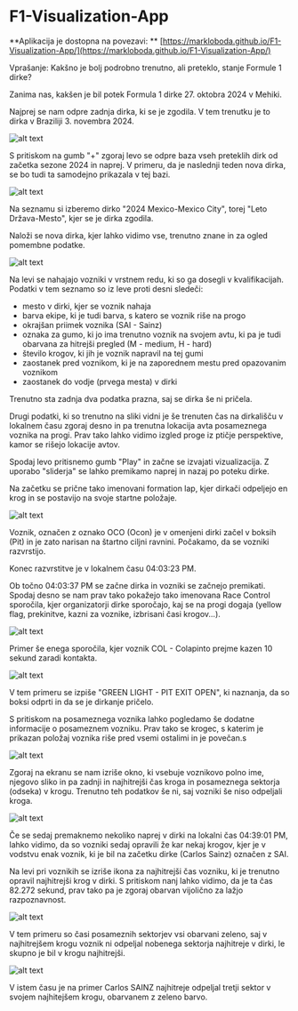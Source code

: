 # F1-Visualization-App

**Aplikacija je dostopna na povezavi: ** [https://markloboda.github.io/F1-Visualization-App/](https://markloboda.github.io/F1-Visualization-App/)

Vprašanje: Kakšno je bolj podrobno trenutno, ali preteklo, stanje Formule 1 dirke?

Zanima nas, kakšen je bil potek Formula 1 dirke 27. oktobra 2024 v Mehiki.

Najprej se nam odpre zadnja dirka, ki se je zgodila. V tem trenutku je to dirka v Braziliji 3. novembra 2024.

![alt text](img/image.png)

S pritiskom na gumb "+" zgoraj levo se odpre baza vseh preteklih dirk od začetka sezone 2024 in naprej. V primeru, da je naslednji teden nova dirka, se bo tudi ta samodejno prikazala v tej bazi.

![alt text](img/image-1.png)

Na seznamu si izberemo dirko "2024 Mexico-Mexico City", torej "Leto Država-Mesto", kjer se je dirka zgodila.

Naloži se nova dirka, kjer lahko vidimo vse, trenutno znane in za ogled pomembne podatke.

![alt text](img/image-2.png)

Na levi se nahajajo vozniki v vrstnem redu, ki so ga dosegli v kvalifikacijah.
Podatki v tem seznamo so iz leve proti desni sledeči:
- mesto v dirki, kjer se voznik nahaja
- barva ekipe, ki je tudi barva, s katero se voznik riše na progo
- okrajšan priimek voznika (SAI - Sainz)
- oznaka za gumo, ki jo ima trenutno voznik na svojem avtu, ki pa je tudi obarvana za hitrejši pregled (M - medium, H - hard)
- število krogov, ki jih je voznik napravil na tej gumi
- zaostanek pred voznikom, ki je na zaporednem mestu pred opazovanim voznikom
- zaostanek do vodje (prvega mesta) v dirki

Trenutno sta zadnja dva podatka prazna, saj se dirka še ni pričela.

Drugi podatki, ki so trenutno na sliki vidni je še trenuten čas na dirkališču v lokalnem času zgoraj desno in pa trenutna lokacija avta posameznega voznika na progi. Prav tako lahko vidimo izgled proge iz ptičje perspektive, kamor se rišejo lokacije avtov.

Spodaj levo pritisnemo gumb "Play" in začne se izvajati vizualizacija. Z uporabo "sliderja" se lahko premikamo naprej in nazaj po poteku dirke.

Na začetku se prične tako imenovani formation lap, kjer dirkači odpeljejo en krog in se postavijo na svoje startne položaje.

![alt text](img/image-3.png)

Voznik, označen z oznako OCO (Ocon) je v omenjeni dirki začel v boksih (Pit) in je zato narisan na štartno ciljni ravnini. Počakamo, da se vozniki razvrstijo.

Konec razvrstitve je v lokalnem času 04:03:23 PM.

Ob točno 04:03:37 PM se začne dirka in vozniki se začnejo premikati. Spodaj desno se nam prav tako pokažejo tako imenovana Race Control sporočila, kjer organizatorji dirke sporočajo, kaj se na progi dogaja (yellow flag, prekinitve, kazni za voznike, izbrisani časi krogov...).

![alt text](img/image-4.png)

Primer še enega sporočila, kjer voznik COL - Colapinto prejme kazen 10 sekund zaradi kontakta.

![alt text](img/image-11.png)

V tem primeru se izpiše "GREEN LIGHT - PIT EXIT OPEN", ki naznanja, da so boksi odprti in da se je dirkanje pričelo.

S pritiskom na posameznega voznika lahko pogledamo še dodatne informacije o posameznem vozniku. Prav tako se krogec, s katerim je prikazan položaj voznika riše pred vsemi ostalimi in je povečan.s

![alt text](img/image-5.png)

Zgoraj na ekranu se nam izriše okno, ki vsebuje voznikovo polno ime, njegovo sliko in pa zadnji in najhitrejši čas kroga in posameznega sektorja (odseka) v krogu. Trenutno teh podatkov še ni, saj vozniki še niso odpeljali kroga.

![alt text](img/image-8.png)

Če se sedaj premaknemo nekoliko naprej v dirki na lokalni čas 04:39:01 PM, lahko vidimo, da so vozniki sedaj opravili že kar nekaj krogov, kjer je v vodstvu enak voznik, ki je bil na začetku dirke (Carlos Sainz) označen z SAI.

Na levi pri voznikih se izriše ikona za najhitrejši čas vozniku, ki je trenutno opravil najhitrejši krog v dirki. S pritiskom nanj lahko vidimo, da je ta čas 82.272 sekund, prav tako pa je zgoraj obarvan vijolično za lažjo razpoznavnost.

![alt text](img/image-9.png)

V tem primeru so časi posameznih sektorjev vsi obarvani zeleno, saj v najhitrejšem krogu voznik ni odpeljal nobenega sektorja najhitreje v dirki, le skupno je bil v krogu najhitrejši.

![alt text](img/image-10.png)

V istem času je na primer Carlos SAINZ najhitreje odpeljal tretji sektor v svojem najhitejšem krogu, obarvanem z zeleno barvo.


